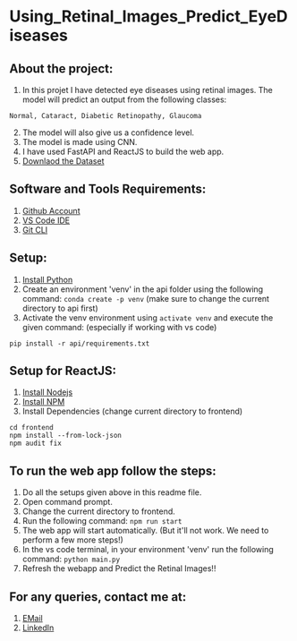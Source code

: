 # Using_Retinal_Images_Predict_EyeDiseases

## About the project:
1. In this projet I have detected eye diseases using retinal images. The model will predict an output from the following classes:
```
Normal, Cataract, Diabetic Retinopathy, Glaucoma
```
2. The model will also give us a confidence level.
3. The model is made using CNN.
4. I have used FastAPI and ReactJS to build the web app.
5. [Downlaod the Dataset](https://www.kaggle.com/datasets/gunavenkatdoddi/eye-diseases-classification)

## Software and Tools Requirements:
1. [Github Account](https://github.com)
2. [VS Code IDE](https://code.visualstudio.com/)
3. [Git CLI](https://git-scm.com/book/en/v2/Getting-Started-The-Command-Line)

## Setup:
1. [Install Python](https://www.python.org/downloads/)
2. Create an environment 'venv' in the api folder using the following command: ```conda create -p venv``` (make sure to change the current directory to api first)
3. Activate the venv environment using ```activate venv``` and execute the given command: (especially if working with vs code)
```
pip install -r api/requirements.txt
```

## Setup for ReactJS:
1. [Install Nodejs](https://nodejs.org/en/download/package-manager/)
2. [Install NPM](https://www.npmjs.com/get-npm)
3. Install Dependencies (change current directory to frontend)
```
cd frontend
npm install --from-lock-json
npm audit fix
```

## To run the web app follow the steps:
1. Do all the setups given above in this readme file.
2. Open command prompt.
3. Change the current directory to frontend.
4. Run the following command: ```npm run start```
5. The web app will start automatically. (But it'll not work. We need to perform a few more steps!)
6. In the vs code terminal, in your environment 'venv' run the following command: ```python main.py```
7. Refresh the webapp and Predict the Retinal Images!!

## For any queries, contact me at:

1. [EMail](mailto:anuragpacholi2000@gmail.com)
2. [LinkedIn](https://www.linkedin.com/in/anurag-pacholi)
